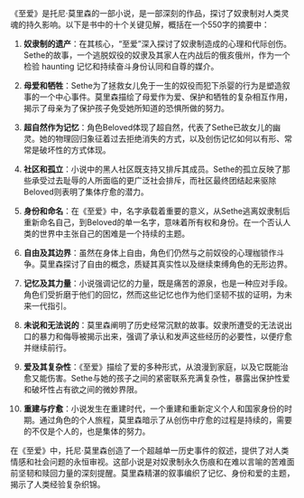 《至爱》是托尼·莫里森的一部小说，是一部深刻的作品，探讨了奴隶制对人类灵魂的持久影响。以下是书中的十个关键见解，概括在一个550字的摘要中：

1. **奴隶制的遗产**：在其核心，“至爱”深入探讨了奴隶制造成的心理和代际创伤。Sethe的故事，一个逃脱奴役的奴隶及其家人在内战后的俄亥俄州，作为一个检验 haunting 记忆和持续奋斗身份认同和自尊的媒介。

2. **母爱和牺牲**：Sethe为了拯救女儿免于一生的奴役而犯下杀婴的行为是塑造叙事的一个中心事件。莫里森描绘了母爱作为爱、保护和牺牲的复杂相互作用，揭示了母亲为了保护孩子免受她所知道的恐惧所做的努力。

3. **超自然作为记忆**：角色Beloved体现了超自然，代表了Sethe已故女儿的幽灵。她的物理回归象征着过去拒绝消失的方式，以及创伤记忆如何以有形、常常是破坏性的方式体现。

4. **社区和孤立**：小说中的黑人社区既支持又排斥其成员。Sethe的孤立反映了那些承受过去耻辱的人所面临的更广泛社会排斥，而社区最终团结起来驱除Beloved则表明了集体疗愈的潜力。

5. **身份和命名**：在《至爱》中，名字承载着重要的意义，从Sethe逃离奴隶制后重新命名自己，到Beloved的单一名字，意味着所有权和身份。在一个否认人类的世界中主张自己的困难是一个持续的主题。

6. **自由及其边界**：虽然在身体上自由，角色们仍然与之前奴役的心理枷锁作斗争。莫里森探讨了自由的概念，质疑其真实性以及继续束缚角色的无形边界。

7. **记忆及其力量**：小说强调记忆的力量，既是痛苦的源泉，也是一种应对手段。角色们受折磨于他们的回忆，然而这些记忆也作为他们坚韧不拔的证明，为未来一代指引。

8. **未说和无法说的**：莫里森阐明了历史经常沉默的故事。奴隶所遭受的无法说出口的暴力和侮辱被揭示出来，强调了承认和发声这些经历的必要性，以便疗愈并继续前行。

9. **爱及其复杂性**：《至爱》描绘了爱的多种形式，从浪漫到家庭，以及它既能治愈又能伤害。Sethe与她的孩子之间的紧密联系充满复杂性，暴露出保护性爱和破坏性占有欲之间的微妙界限。

10. **重建与疗愈**：小说发生在重建时代，一个重建和重新定义个人和国家身份的时期。通过角色的个人旅程，莫里森暗示了从创伤中疗愈的过程是持续的，需要的不仅是个人的，也是集体的努力。

在《至爱》中，托尼·莫里森创造了一个超越单一历史事件的叙述，提供了对人类情感和社会问题的永恒审视。这部小说是对奴隶制永久伤痕和在难以言喻的苦难面前坚韧和赎回力量的深刻提醒。莫里森精湛的叙事编织了记忆、身份和爱的主题，揭示了人类经验复杂织锦。